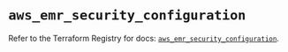 # `aws_emr_security_configuration`

Refer to the Terraform Registry for docs: [`aws_emr_security_configuration`](https://registry.terraform.io/providers/hashicorp/aws/3.76.1/docs/resources/emr_security_configuration).
